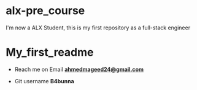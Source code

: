 # alx-pre_course
I'm now a ALX Student, this is my first repository as a full-stack engineer
# My_first_readme

- Reach me on Email 
**ahmedmageed24@gmail.com**

- Git username
  **B4bunna**
